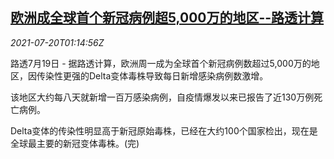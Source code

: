 <!--1626744663000-->
[欧洲成全球首个新冠病例超5,000万的地区--路透计算](https://cn.reuters.com/article/europe-covid9-pandemic-0719-mon-idCNKBS2EQ02H)
------

<div><i>2021-07-20T01:14:56Z</i></div><p>路透7月19日 - 据路透计算，欧洲周一成为全球首个新冠病例数超过5,000万的地区，因传染性更强的Delta变体毒株导致每日新增感染病例数激增。</p><p>该地区大约每八天就新增一百万感染病例，自疫情爆发以来已报告了近130万例死亡病例。</p><p>Delta变体的传染性明显高于新冠原始毒株，已经在大约100个国家检出，现在是全球最主要的新冠变体毒株。(完)</p>
